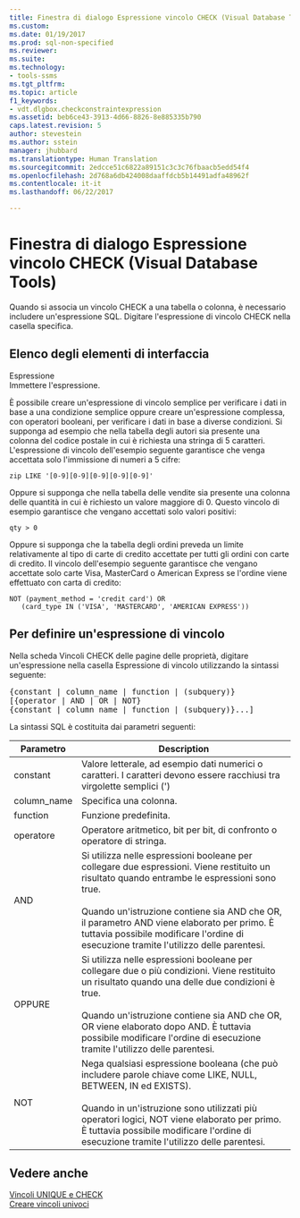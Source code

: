 ```yaml
---
title: Finestra di dialogo Espressione vincolo CHECK (Visual Database Tools) | Microsoft Docs
ms.custom: 
ms.date: 01/19/2017
ms.prod: sql-non-specified
ms.reviewer: 
ms.suite: 
ms.technology:
- tools-ssms
ms.tgt_pltfrm: 
ms.topic: article
f1_keywords:
- vdt.dlgbox.checkconstraintexpression
ms.assetid: beb6ce43-3913-4d66-8826-8e885335b790
caps.latest.revision: 5
author: stevestein
ms.author: sstein
manager: jhubbard
ms.translationtype: Human Translation
ms.sourcegitcommit: 2edcce51c6822a89151c3c3c76fbaacb5edd54f4
ms.openlocfilehash: 2d768a6db424008daaffdcb5b14491adfa48962f
ms.contentlocale: it-it
ms.lasthandoff: 06/22/2017

---
```

# <a name="check-constraint-expression-dialog-box-visual-database-tools"></a>Finestra di dialogo Espressione vincolo CHECK (Visual Database Tools)
Quando si associa un vincolo CHECK a una tabella o colonna, è necessario includere un'espressione SQL. Digitare l'espressione di vincolo CHECK nella casella specifica.  
  
## <a name="uielement-list"></a>Elenco degli elementi di interfaccia  
Espressione  
Immettere l'espressione.  
  
È possibile creare un'espressione di vincolo semplice per verificare i dati in base a una condizione semplice oppure creare un'espressione complessa, con operatori booleani, per verificare i dati in base a diverse condizioni. Si supponga ad esempio che nella tabella degli autori sia presente una colonna del codice postale in cui è richiesta una stringa di 5 caratteri. L'espressione di vincolo dell'esempio seguente garantisce che venga accettata solo l'immissione di numeri a 5 cifre:  
  
```  
zip LIKE '[0-9][0-9][0-9][0-9][0-9]'  
```  
  
Oppure si supponga che nella tabella delle vendite sia presente una colonna delle quantità in cui è richiesto un valore maggiore di 0. Questo vincolo di esempio garantisce che vengano accettati solo valori positivi:  
  
```  
qty > 0  
```  
  
Oppure si supponga che la tabella degli ordini preveda un limite relativamente al tipo di carte di credito accettate per tutti gli ordini con carte di credito. Il vincolo dell'esempio seguente garantisce che vengano accettate solo carte Visa, MasterCard o American Express se l'ordine viene effettuato con carta di credito:  
  
```  
NOT (payment_method = 'credit card') OR  
   (card_type IN ('VISA', 'MASTERCARD', 'AMERICAN EXPRESS'))  
```  
  
## <a name="to-define-a-constraint-expression"></a>Per definire un'espressione di vincolo  
Nella scheda Vincoli CHECK delle pagine delle proprietà, digitare un'espressione nella casella Espressione di vincolo utilizzando la sintassi seguente:  
  
<pre>{constant | column_name | function | (subquery)}  
[{operator | AND | OR | NOT}  
{constant | column_name | function | (subquery)}...]</pre>  
  
La sintassi SQL è costituita dai parametri seguenti:  
  
|Parametro|Description|  
|-------------|---------------|  
|constant|Valore letterale, ad esempio dati numerici o caratteri. I caratteri devono essere racchiusi tra virgolette semplici (')|  
|column_name|Specifica una colonna.|  
|function|Funzione predefinita.|  
|operatore|Operatore aritmetico, bit per bit, di confronto o operatore di stringa.|  
|AND|Si utilizza nelle espressioni booleane per collegare due espressioni. Viene restituito un risultato quando entrambe le espressioni sono true.<br /><br />Quando un'istruzione contiene sia AND che OR, il parametro AND viene elaborato per primo. È tuttavia possibile modificare l'ordine di esecuzione tramite l'utilizzo delle parentesi.|  
|OPPURE|Si utilizza nelle espressioni booleane per collegare due o più condizioni. Viene restituito un risultato quando una delle due condizioni è true.<br /><br />Quando un'istruzione contiene sia AND che OR, OR viene elaborato dopo AND. È tuttavia possibile modificare l'ordine di esecuzione tramite l'utilizzo delle parentesi.|  
|NOT|Nega qualsiasi espressione booleana (che può includere parole chiave come LIKE, NULL, BETWEEN, IN ed EXISTS).<br /><br />Quando in un'istruzione sono utilizzati più operatori logici, NOT viene elaborato per primo. È tuttavia possibile modificare l'ordine di esecuzione tramite l'utilizzo delle parentesi.|  
  
## <a name="see-also"></a>Vedere anche  
[Vincoli UNIQUE e CHECK](http://msdn.microsoft.com/en-us/637098af-2567-48f8-90f4-b41df059833e)  
[Creare vincoli univoci](http://msdn.microsoft.com/en-us/a86f9d6f-f242-43be-b65d-b3435b71b62a)  
  

